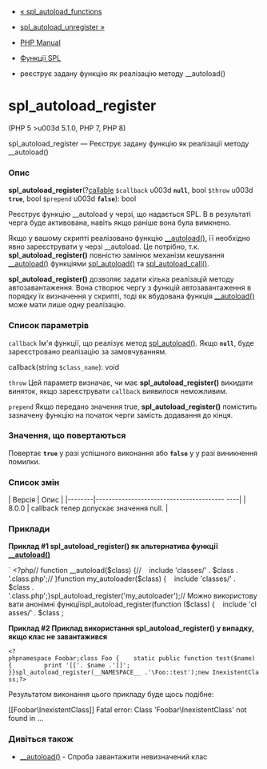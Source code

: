 - [« spl_autoload_functions](function.spl-autoload-functions.md)
- [spl_autoload_unregister »](function.spl-autoload-unregister.md)

- [PHP Manual](index.md)
- [Функції SPL](ref.spl.md)
- реєструє задану функцію як реалізацію методу
\_\_autoload()

# spl_autoload_register

(PHP 5 \>u003d 5.1.0, PHP 7, PHP 8)

spl_autoload_register — Реєструє задану функцію як
реалізації методу \_\_autoload()

### Опис

**spl_autoload_register**(?[callable](language.types.callable.md)
`$callback` u003d **`null`**, bool `$throw` u003d **`true`**, bool `$prepend` u003d
**`false`**): bool

Реєструє функцію \_\_autoload у черзі, що надається SPL. В
в результаті черга буде активована, навіть якщо раніше вона була
вимкнено.

Якщо у вашому скрипті реалізовано функцію
[\_\_autoload()](function.autoload.md), її необхідно явно
зареєструвати у черзі \_\_autoload. Це потрібно, т.к.
**spl_autoload_register()** повністю замінює механізм кешування
[\_\_autoload()](function.autoload.md) функціями
[spl_autoload()](function.spl-autoload.md) та
[spl_autoload_call()](function.spl-autoload-call.md).

**spl_autoload_register()** дозволяє задати кілька реалізацій методу
автозавантаження. Вона створює чергу з функцій автозавантаження в порядку їх
визначення у скрипті, тоді як вбудована функція
[\_\_autoload()](function.autoload.md) може мати лише одну
реалізацію.

### Список параметрів

`callback`
Ім'я функції, що реалізує метод
[spl_autoload()](function.spl-autoload.md). Якщо **`null`**, буде
зареєстровано реалізацію за замовчуванням.

callback(string `$class_name`): void

`throw`
Цей параметр визначає, чи має **spl_autoload_register()**
викидати виняток, якщо зареєструвати `callback` виявилося
неможливим.

`prepend`
Якщо передано значення true, **spl_autoload_register()** помістить
зазначену функцію на початок черги замість додавання до кінця.

### Значення, що повертаються

Повертає **`true`** у разі успішного виконання або **`false`** у
у разі виникнення помилки.

### Список змін

| Версія | Опис |
|--------|---------------------------------------- ----|
| 8.0.0 | callback тепер допускає значення null. |

### Приклади

**Приклад #1 **spl_autoload_register()** як альтернатива функції
[\_\_autoload()](function.autoload.md)**

` <?php// function __autoload($class) {//    include 'classes/' . $class . '.class.php';// }function my_autoloader($class) {    include 'classes/' . $class . '.class.php';}spl_autoload_register('my_autoloader');// Можно використовувати анонімні функціїspl_autoload_register(function ($class) {    include 'classes/' . $class ;

**Приклад #2 Приклад використання **spl_autoload_register()** у випадку,
якщо клас не завантажився**

`<?phpnamespace Foobar;class Foo {    static public function test($name) {         print '[['. $name .']]'; }}spl_autoload_register(__NAMESPACE__ .'\Foo::test');new InexistentClass;?> `

Результатом виконання цього прикладу буде щось подібне:

[[Foobar\InexistentClass]]
Fatal error: Class 'Foobar\InexistentClass' not found in ...

### Дивіться також

- [\_\_autoload()](function.autoload.md) - Спроба завантажити
невизначений клас
